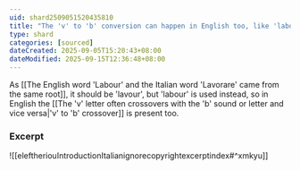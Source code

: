 ```yaml
---
uid: shard2509051520435810
title: "The 'v' to 'b' conversion can happen in English too, like 'labour'"
type: shard
categories: [sourced]
dateCreated: 2025-09-05T15:20:43+08:00
dateModified: 2025-09-15T12:36:48+08:00
---
```

As [[The English word 'Labour' and the Italian word 'Lavorare' came from the same root]], it should be 'lavour', but 'labour' is used instead, so in English the [[The 'v' letter often crossovers with the 'b' sound or letter and vice versa|'v' to 'b' crossover]] is present too.

### Excerpt
![[eleftheriouIntroductionItalianignorecopyrightexcerptindex#^xmkyu]] 